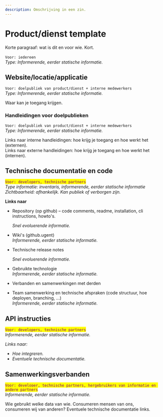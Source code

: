 ```yaml
---
description: Omschrijving in een zin.
---
```


# Product/dienst template

Korte paragraaf: wat is dit en voor wie. Kort.\
\
`Voor: iedereen` \
_Type: Informerende, eerder statische informatie._

## Website/locatie/applicatie

`Voor: doelpubliek van product/dienst + interne medewerkers`\
_Type: Informerende, eerder statische informatie._

Waar kan je toegang krijgen.

### Handleidingen voor doelpublieken

`Voor: doelpubliek van product/dienst + interne medewerkers`\
_Type: Informerende, eerder statische informatie._

Links naar interne handleidingen: hoe krijg je toegang en hoe werkt het (externen).\
Links naar externe handleidingen: hoe krijg je toegang en hoe werkt het (internen).

## Technische documentatie en code

<mark style="color:purple;">`Voor: developers, technische partners`</mark>\
_Type informatie: inventaris, informerende, eerder statische informatie_\
_Zichtbaarheid: afhankelijk. Kan publiek of verborgen zijn._

**Links naar**

*   Repository (op github) – code comments, readme, installation, cli instructions, howto's.

    _Snel evoluerende informatie._
* Wiki's (github.ugent)\
  _Informerende, eerder statische informatie._
*   Technische release notes

    _Snel evoluerende informatie._
* Gebruikte technologie\
  _Informerende, eerder statische informatie._
* Verbanden en samenwerkingen met derden
* Team samenwerking en technische afspraken (code structuur, hoe deployen, branching, ...)\
  _Informerende, eerder statische informatie._

## API instructies

<mark style="color:purple;">`Voor: developers, technische partners`</mark>\
_Informerende, eerder statische informatie._

_Links naar:_

* _Hoe integreren._
* _Eventuele technische documentatie._

## Samenwerkingsverbanden

<mark style="color:purple;">`Voor: developer, technische partners, hergebruikers van informatie en andere partners`</mark>\
_Informerende, eerder statische informatie._

Wie gebruikt welke data van wie. Consumeren mensen van ons, consumeren wij van anderen? Eventuele technische documentatie links.
